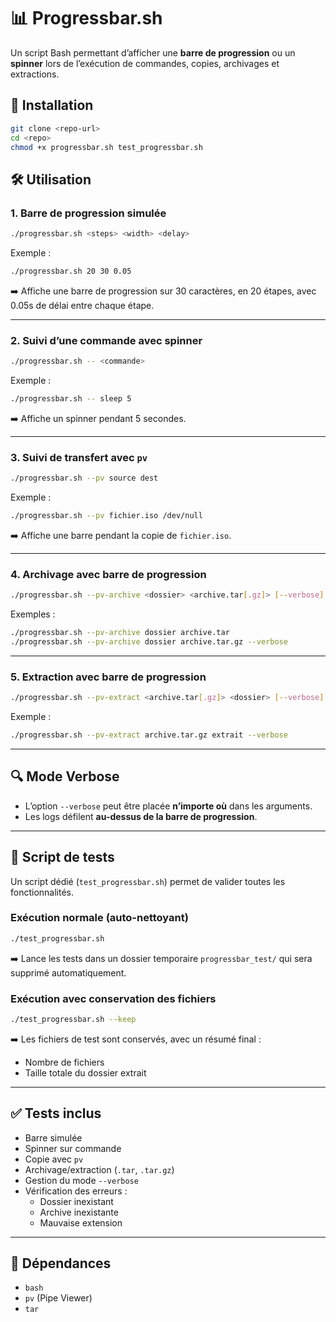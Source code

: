 # 📊 Progressbar.sh  

Un script Bash permettant d’afficher une **barre de progression** ou un **spinner** lors de l’exécution de commandes, copies, archivages et extractions.  

## 🚀 Installation  

```bash
git clone <repo-url>
cd <repo>
chmod +x progressbar.sh test_progressbar.sh
```

## 🛠 Utilisation  

### 1. Barre de progression simulée  
```bash
./progressbar.sh <steps> <width> <delay>
```

Exemple :  
```bash
./progressbar.sh 20 30 0.05
```

➡️ Affiche une barre de progression sur 30 caractères, en 20 étapes, avec 0.05s de délai entre chaque étape.  

---

### 2. Suivi d’une commande avec spinner  
```bash
./progressbar.sh -- <commande>
```

Exemple :  
```bash
./progressbar.sh -- sleep 5
```

➡️ Affiche un spinner pendant 5 secondes.  

---

### 3. Suivi de transfert avec `pv`  
```bash
./progressbar.sh --pv source dest
```

Exemple :  
```bash
./progressbar.sh --pv fichier.iso /dev/null
```

➡️ Affiche une barre pendant la copie de `fichier.iso`.  

---

### 4. Archivage avec barre de progression  
```bash
./progressbar.sh --pv-archive <dossier> <archive.tar[.gz]> [--verbose]
```

Exemples :  
```bash
./progressbar.sh --pv-archive dossier archive.tar
./progressbar.sh --pv-archive dossier archive.tar.gz --verbose
```

---

### 5. Extraction avec barre de progression  
```bash
./progressbar.sh --pv-extract <archive.tar[.gz]> <dossier> [--verbose]
```

Exemple :  
```bash
./progressbar.sh --pv-extract archive.tar.gz extrait --verbose
```

---

## 🔍 Mode Verbose  

- L’option `--verbose` peut être placée **n’importe où** dans les arguments.  
- Les logs défilent **au-dessus de la barre de progression**.  

---

## 🧪 Script de tests  

Un script dédié (`test_progressbar.sh`) permet de valider toutes les fonctionnalités.  

### Exécution normale (auto-nettoyant)  
```bash
./test_progressbar.sh
```

➡️ Lance les tests dans un dossier temporaire `progressbar_test/` qui sera supprimé automatiquement.  

### Exécution avec conservation des fichiers  
```bash
./test_progressbar.sh --keep
```

➡️ Les fichiers de test sont conservés, avec un résumé final :  
- Nombre de fichiers  
- Taille totale du dossier extrait  

---

## ✅ Tests inclus  

- Barre simulée  
- Spinner sur commande  
- Copie avec `pv`  
- Archivage/extraction (`.tar`, `.tar.gz`)  
- Gestion du mode `--verbose`  
- Vérification des erreurs :  
  - Dossier inexistant  
  - Archive inexistante  
  - Mauvaise extension  

---

## 📌 Dépendances  

- `bash`  
- `pv` (Pipe Viewer)  
- `tar`  
